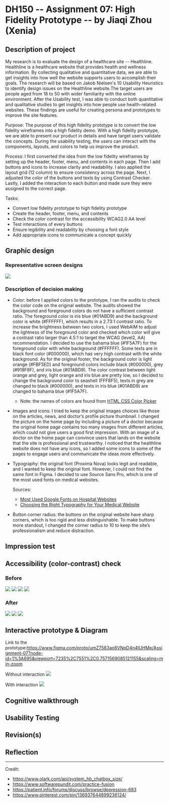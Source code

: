 # DH150 -- Assignment 07: High Fidelity Prototype -- by Jiaqi Zhou (Xenia)

## Description of project  
My research is to evaluate the design of a healthcare site -- Healthline. Healthline is a healthcare website that provides health and wellness information. By collecting qualitative and quantitative data, we are able to get insights into how well the website supports users to accomplish their goals. The research will be based on Jakob Nielsen's 10 Usability Heuristics to identify design issues on the Healthline website.The target users are people aged from 18 to 50 with wider familiarity with the online environment. After the Usability test, I was able to conduct both quantitative and qualitative studies to get insights into how people use health-related websites. These findings are useful for creating persona and prototypes to improve the site features.

Purpose: The purpose of this high fidelity prototype is to convert the low fidelity wireframes into a high fidelity demo. With a high fidelity prototype, we are able to present our product in details and have target users validate the concepts. During the usability testing, the users can interact with the components, layouts, and colors to help us improve the product. 

Process: I first converted the idea from the low fidelity wireframes by setting up the header, footer, menu, and contents in each page. Then I add buttons and icons to increase clarity and readability. I also applied the layout grid (12 column) to ensure consistency across the page. Next, I adjusted the color of the buttons and texts by using Contrast Checker. Lastly, I added the interaction to each button and made sure they were assigned to the correct page. 


Tasks:
- Convert low fidelity prototype to high fidelity prototype
- Create the header, footer, menu, and contents
- Check the color contrast for the accessibility WCAG2.0 AA level
- Test interactions of every buttons
- Ensure legibility and readability by choosing a font style
- Add appropriate icons to communicate a concept quickly


## Graphic design
### Representative screen designs
![](https://github.com/xenia1270/DH150/blob/master/Assignment%207/representative%20examples.jpeg)

### Description of decision making
- Color: before I applied colors to the prototype, I ran the audits to check the color code on the original website. The audits showed the background and foreground colors do not have a sufficient contrast ratio. The foreground color is iris blue (#01ABD9) and the background color is white (#FFFFFF), which results in a 2.73:1 contrast ratio. To increase the brightness between two colors, I used WebAIM to adjust the lightness of the foreground color and checked which color will give a contrast ratio larger than 4.5:1 to target the WCAG (level2, AA) recommendation. I decided to use the bahama blue (#1F5A7F) for the foreground color with white background (#FFFFFF). Some texts are in black font color (#000000), which has very high contrast with the white background. As for the original footer, the background color is light orange (#FBF5ED) and foreground colors include black (#000000), grey (#918F8F), and iris blue (#01ABD9). The color contrast between light orange and grey, light orange and iris blue are pretty low, so I decided to change the background color to seashell (FFF8F5), texts in grey are changed to black (#000000), and texts in iris blue (#01ABD9) are changed to bahama blue (#1F5A7F). 
  - Note: the names of colors are found from <a href="https://www.htmlcsscolor.com/">HTML CSS Color Picker</a>
- Images and icons: I tried to keep the original images choices like those on the articles, news, and doctor’s profile picture thumbnail. I changed the picture on the home page by including a picture of a doctor because the original home page contains too many images from different articles, which could not give users a good first impression. With an image of a doctor on the home page can convince users that lands on the website that the site is professional and trustworthy. I noticed that the healthline website does not have any icons, so I added some icons to some of the pages to engage users and communicate the ideas more effectively. 
- Typography: the original font (Proxima Nova) looks legit and readable, and I wanted to keep the original font. However, I could not find the same font in Figma. I decided to use Source Sans Pro, which is one of the most used fonts on medical websites. 

  Sources:
  - <a href="https://www.ilovewp.com/resources/medical/wordpress-for-hospitals/most-used-google-fonts-on-hospital-websites/">Most Used Google Fonts on Hospital Websites</a>
  - <a href="https://o360.com/blogs/choosing-the-right-typography-for-your-medical-website/">Choosing the Right Typography for Your Medical Website</a>
- Button corner radius: the buttons on the original website have sharp corners, which is too rigid and less distinguishable. To make buttons more standout, I changed the corner radius to 10 to keep the site’s professionalism and reduce distraction. 



## Impression test

## Accessibility (color-contrast) check
### Before
![](https://github.com/xenia1270/DH150/blob/master/Assignment%207/Checker1.jpeg)
![](https://github.com/xenia1270/DH150/blob/master/Assignment%207/Checker2.png)
![](https://github.com/xenia1270/DH150/blob/master/Assignment%207/Checker3.jpeg)
![](https://github.com/xenia1270/DH150/blob/master/Assignment%207/Checker4.jpeg)

### After
![](https://github.com/xenia1270/DH150/blob/master/Assignment%207/Checker5.jpeg)
![](https://github.com/xenia1270/DH150/blob/master/Assignment%207/Checker6.jpeg)
![](https://github.com/xenia1270/DH150/blob/master/Assignment%207/Checker4.jpeg)

## Interactive prototype & Diagram
Link to the prototype:https://www.figma.com/proto/umZ7583ao6VNpD4n4IUHMp/Assignment-07?node-id=1%3A695&viewport=7235%2C7551%2C0.7571569085121155&scaling=min-zoom

Without interaction
![](https://github.com/xenia1270/DH150/blob/master/Assignment%207/Wireframe.jpeg)

With interaction
![](https://github.com/xenia1270/DH150/blob/master/Assignment%207/Wireflow.jpeg)

## Cognitive walkthrough

## Usability Testing

## Revision(s)

## Reflection






----------------------------------------------------------------------------------------------------------------------------
Credit:
- https://www.olark.com/api/system_hb_chatbox_size/
- https://www.softwarepundit.com/practice-fusion
- https://patient.info/forums/discuss/browse/depression-683
- https://www.pinterest.com/pin/136937644899236124/

